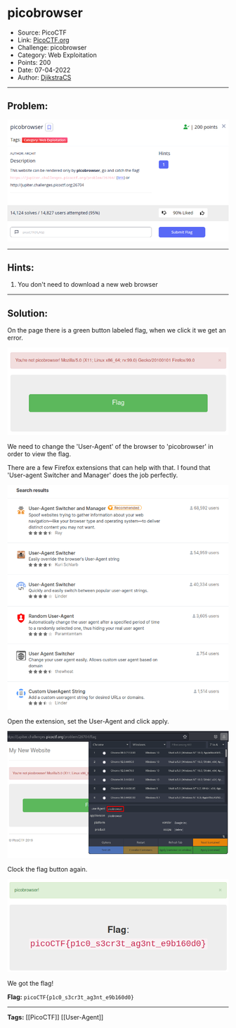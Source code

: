 # picobrowser
* Source: PicoCTF
* Link: [PicoCTF.org](https://picoctf.org/)
* Challenge: picobrowser
* Category: Web Exploitation
* Points: 200
* Date: 07-04-2022
* Author: [DjikstraCS](https://github.com/DjikstraCS)

---
## Problem:
![](./attachments/Pasted%20image%2020220407164715.png)

---
## Hints:
1. You don't need to download a new web browser

---
## Solution:
On the page there is a green button labeled flag, when we click it we get an error.

![](./attachments/Pasted%20image%2020220407212830.png)

We need to change the 'User-Agent' of the browser to 'picobrowser' in order to view the flag.

There are a few Firefox extensions that can help with that. I found that 'User-agent Switcher and Manager' does the job perfectly.

![](./attachments/Pasted%20image%2020220407205229.png)

Open the extension, set the User-Agent and click apply.

![](./attachments/Pasted%20image%2020220407213019.png)

Clock the flag button again.

![](./attachments/Pasted%20image%2020220407213236.png)

We got the flag!

**Flag:** `picoCTF{p1c0_s3cr3t_ag3nt_e9b160d0}`

---
**Tags:** [[PicoCTF]] [[User-Agent]]